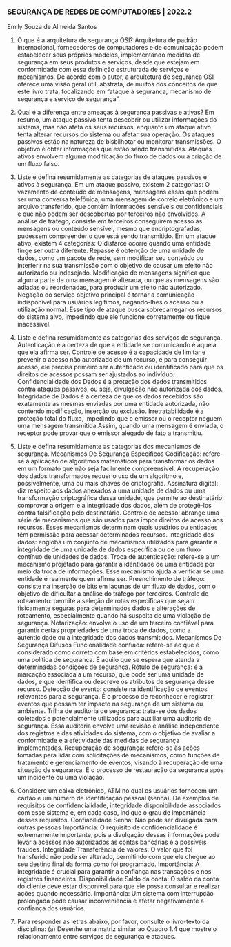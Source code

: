 ### SEGURANÇA DE REDES DE COMPUTADORES | 2022.2
Emily Souza de Almeida Santos

1. O que é a arquitetura de segurança OSI?
Arquitetura de padrão internacional, fornecedores de computadores e de comunicação podem estabelecer seus próprios modelos, implementando medidas de segurança em seus produtos e serviços, desde que estejam em conformidade com essa definição estruturada de serviços e mecanismos.
De acordo com o autor, a arquitetura de segurança OSI oferece uma visão geral útil, abstrata, de muitos dos conceitos de que este livro trata, focalizando em “ataque à segurança, mecanismo de segurança e serviço de segurança”.

2. Qual é a diferença entre ameaças à segurança passivas e ativas?
Em resumo, um ataque passivo tenta descobrir ou utilizar informações do sistema, mas não afeta os seus recursos, enquanto um ataque ativo tenta alterar recursos do sistema ou afetar sua operação.
Os ataques passivos estão na natureza de bisbilhotar ou monitorar transmissões. O objetivo é obter informações que estão sendo transmitidas.
Ataques ativos envolvem alguma modificação do fluxo de dados ou a criação de um fluxo falso.

3. Liste e defina resumidamente as categorias de ataques passivos e ativos à segurança.
	Em um ataque passivo, existem 2 categorias: 
O vazamento de conteúdo de mensagens, mensagens essas que podem ser uma conversa telefônica, uma mensagem de correio eletrônico e um arquivo transferido, que contém informações sensíveis ou confidenciais e que não podem ser descobertas por terceiros não envolvidos.
A análise de tráfego, consiste em terceiros conseguirem acesso às mensagens ou conteúdo sensível, mesmo que encriptografadas, pudessem compreender o que está sendo transmitido.
	Em um ataque ativo, existem 4 categorias:
O disfarce ocorre quando uma entidade finge ser outra diferente.
Repasse é obtenção de uma unidade de dados, como um pacote de rede, sem modificar seu conteúdo ou interferir na sua transmissão com o objetivo de causar um efeito não autorizado ou indesejado.
Modificação de mensagens significa que alguma parte de uma mensagem é alterada, ou que as mensagens são adiadas ou reordenadas, para produzir um efeito não autorizado.
Negação do serviço objetivo principal é tornar a comunicação indisponível para usuários legítimos, negando-lhes o acesso ou a utilização normal. Esse tipo de ataque busca sobrecarregar os recursos do sistema alvo, impedindo que ele funcione corretamente ou fique inacessível.

4. Liste e defina resumidamente as categorias dos serviços de segurança.
Autenticação é a certeza de que a entidade se comunicando é aquela que ela afirma ser.
Controle de acesso é a capacidade de limitar e prevenir o acesso não autorizado de um recurso, e para conseguir acesso, ele precisa primeiro ser autenticado ou identificado para que os direitos de acessos possam ser ajustados ao indivíduo. 
Confidencialidade dos Dados é a proteção dos dados transmitidos contra ataques passivos, ou seja, divulgação não autorizada dos dados.
Integridade de Dados é a certeza de que os dados recebidos são exatamente as mesmas enviadas por uma entidade autorizada, não contendo modificação, inserção ou exclusão.
Irretratabilidade é a  proteção total do fluxo, impedindo que o emissor ou o receptor neguem uma mensagem transmitida.Assim, quando uma mensagem é enviada, o receptor pode provar que o emissor alegado de fato a transmitiu.

5. Liste e defina resumidamente as categorias dos mecanismos de segurança.
	Mecanismos De Segurança Específicos
Codificação: refere-se à aplicação de algoritmos matemáticos para transformar os dados em um formato que não seja facilmente compreensível. A recuperação dos dados transformados requer o uso de um algoritmo e, possivelmente, uma ou mais chaves de criptografia.
Assinatura digital: diz respeito aos dados anexados a uma unidade de dados ou uma transformação criptográfica dessa unidade, que permite ao destinatário comprovar a origem e a integridade dos dados, além de protegê-los contra falsificação pelo destinatário.
Controle de acesso: abrange uma série de mecanismos que são usados para impor direitos de acesso aos recursos. Esses mecanismos determinam quais usuários ou entidades têm permissão para acessar determinados recursos.
Integridade dos dados: engloba um conjunto de mecanismos utilizados para garantir a integridade de uma unidade de dados específica ou de um fluxo contínuo de unidades de dados.
Troca de autenticação: refere-se a um mecanismo projetado para garantir a identidade de uma entidade por meio da troca de informações. Esse mecanismo ajuda a verificar se uma entidade é realmente quem afirma ser.
Preenchimento de tráfego: consiste na inserção de bits em lacunas de um fluxo de dados, com o objetivo de dificultar a análise do tráfego por terceiros.
Controle de roteamento: permite a seleção de rotas específicas que sejam fisicamente seguras para determinados dados e alterações de roteamento, especialmente quando há suspeita de uma violação de segurança.
Notarização: envolve o uso de um terceiro confiável para garantir certas propriedades de uma troca de dados, como a autenticidade ou a integridade dos dados transmitidos.
	Mecanismos De Segurança Difusos
Funcionalidade confiada: refere-se ao que é considerado como correto com base em critérios estabelecidos, como uma política de segurança. É aquilo que se espera que atenda a determinadas condições de segurança.
Rótulo de segurança: é a marcação associada a um recurso, que pode ser uma unidade de dados, e que identifica ou descreve os atributos de segurança desse recurso.
Detecção de evento: consiste na identificação de eventos relevantes para a segurança. É o processo de reconhecer e registrar eventos que possam ter impacto na segurança de um sistema ou ambiente.
Trilha de auditoria de segurança: trata-se dos dados coletados e potencialmente utilizados para auxiliar uma auditoria de segurança. Essa auditoria envolve uma revisão e análise independente dos registros e das atividades do sistema, com o objetivo de avaliar a conformidade e a efetividade das medidas de segurança implementadas.
Recuperação de segurança: refere-se às ações tomadas para lidar com solicitações de mecanismos, como funções de tratamento e gerenciamento de eventos, visando à recuperação de uma situação de segurança. É o processo de restauração da segurança após um incidente ou uma violação.

6. Considere um caixa eletrônico, ATM no qual os usuários fornecem um cartão e um número de identificação pessoal (senha). Dê exemplos de requisitos de confidencialidade, integridade disponibilidade associados com esse sistema e, em cada caso, indique o grau de importância desses requisitos.
Confiabilidade
Senha: Não pode ser divulgada para outras pessoas
Importância: O requisito de confidencialidade é extremamente importante, pois a divulgação dessas informações pode levar a acessos não autorizados às contas bancárias e a possíveis fraudes.
Integridade
Transferência de valores: O valor que foi transferido não pode ser alterado, permitindo com que ele chegue ao seu destino final da forma como foi programado.
Importância: A integridade é crucial para garantir a confiança nas transações e nos registros financeiros.
Disponibilidade
Saldo da conta: O saldo da conta do cliente deve estar disponível para que ele possa consultar e realizar ações quando necessário.
Importância: Um sistema com interrupção prolongada pode causar inconveniência e afetar negativamente a confiança dos usuários.

7. Para responder as letras abaixo, por favor, consulte o livro-texto da disciplina:
(a) Desenhe uma matriz similar ao Quadro 1.4 que mostre o relacionamento entre serviços de segurança e ataques.

